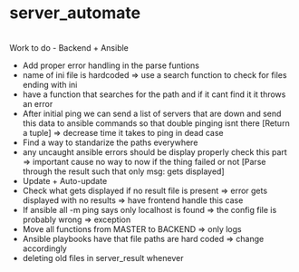 # server_automate

<br />Work to do - Backend + Ansible
- Add proper error handling in the parse funtions
- name of ini file is hardcoded => use a search function to check for files ending with ini
- have a function that searches for the path and if it cant find it it throws an error
- After initial ping we can send a list of servers that are down and send this data to ansible commands so that double pinging isnt there [Return a tuple] => decrease time it takes to ping in dead case
- Find a way to standarize the paths everywhere
- any uncaught ansible errors should be display properly check this part => important cause no way to now if the thing failed or not [Parse through the result such that only msg: gets displayed]
- Update + Auto-update
- Check what gets displayed if no result file is present => error gets displayed with no results
=> have frontend handle this case
- If ansible all -m ping says only localhost is found => the config file is probably wrong => exception
- Move all functions from MASTER to BACKEND => only logs
- Ansible playbooks have that file paths are hard coded => change accordingly
- deleting old files in server_result whenever 